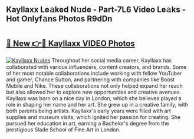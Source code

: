 ## Kayllaxx Le𝚊ked N𝚞de - Part-7L6 Video Le𝚊ks - Hot Onlyf𝚊ns Photos R9dDn

# <h2><a href="http://ac11834.deff.icu/?id=Kayllaxx">🔗 New 👉🔴 Kayllaxx VIDEO Photos</a></h2>

[![Kayllaxx N𝚞des](https://i.imgur.com/rIISA9y.gif)](http://ac11834.deff.icu/?id=Kayllaxx)
Throughout her social media career, Kayllaxx has collaborated with various influencers, content creators, and brands. Some of her most notable collaborations include working with fellow YouTuber and gamer, Chance Sutton, and partnering with companies like Boost Mobile and Nike. These collaborations not only helped expand her reach but also allowed her to explore new opportunities and creative avenues. Kayllaxx was born on a nice day in London, which she believes played a role in shaping her name and her art. She grew up in a creative family, with both parents being artists. Kayllaxx's early years were filled with art supplies and museum visits, which ignited her passion for creating. She pursued her education in art, earning a Bachelor's degree from the prestigious Slade School of Fine Art in London.
